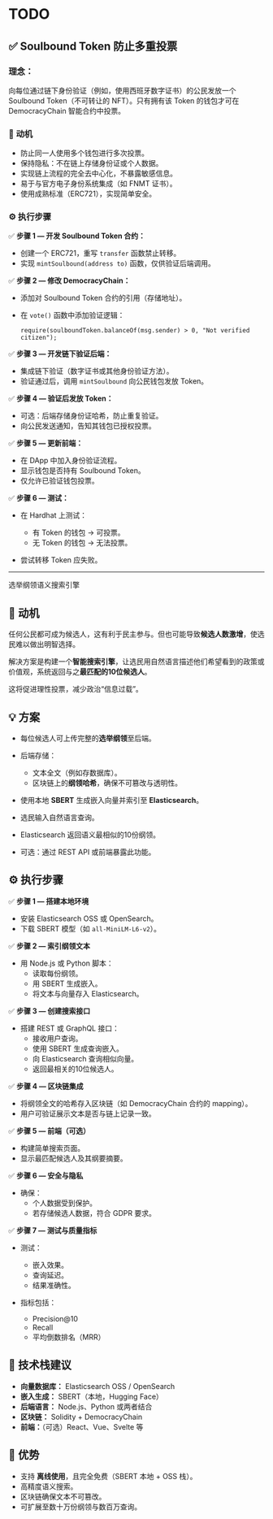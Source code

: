 # TODO

## ✅ Soulbound Token 防止多重投票

### **理念：**

向每位通过链下身份验证（例如，使用西班牙数字证书）的公民发放一个 Soulbound Token（不可转让的 NFT）。只有拥有该 Token 的钱包才可在 DemocracyChain 智能合约中投票。

### 🎯 **动机**

- 防止同一人使用多个钱包进行多次投票。
- 保持隐私：不在链上存储身份证或个人数据。
- 实现链上流程的完全去中心化，不暴露敏感信息。
- 易于与官方电子身份系统集成（如 FNMT 证书）。
- 使用成熟标准（ERC721），实现简单安全。

### ⚙️ **执行步骤**

✅ **步骤 1 — 开发 Soulbound Token 合约：**

- 创建一个 ERC721，重写 `transfer` 函数禁止转移。
- 实现 `mintSoulbound(address to)` 函数，仅供验证后端调用。

✅ **步骤 2 — 修改 DemocracyChain：**

- 添加对 Soulbound Token 合约的引用（存储地址）。
- 在 `vote()` 函数中添加验证逻辑：

  ```solidity
  require(soulboundToken.balanceOf(msg.sender) > 0, "Not verified citizen");
  ```

✅ **步骤 3 — 开发链下验证后端：**

- 集成链下验证（数字证书或其他身份验证方法）。
- 验证通过后，调用 `mintSoulbound` 向公民钱包发放 Token。

✅ **步骤 4 — 验证后发放 Token：**

- 可选：后端存储身份证哈希，防止重复验证。
- 向公民发送通知，告知其钱包已授权投票。

✅ **步骤 5 — 更新前端：**

- 在 DApp 中加入身份验证流程。
- 显示钱包是否持有 Soulbound Token。
- 仅允许已验证钱包投票。

✅ **步骤 6 — 测试：**

- 在 Hardhat 上测试：
  - 有 Token 的钱包 → 可投票。
  - 无 Token 的钱包 → 无法投票。

- 尝试转移 Token 应失败。

---

选举纲领语义搜索引擎

## 🎯 **动机**

任何公民都可成为候选人，这有利于民主参与。但也可能导致**候选人数激增**，使选民难以做出明智选择。

解决方案是构建一个**智能搜索引擎**，让选民用自然语言描述他们希望看到的政策或价值观，系统返回与之**最匹配的10位候选人**。

这将促进理性投票，减少政治“信息过载”。

## 💡 **方案**

- 每位候选人可上传完整的**选举纲领**至后端。
- 后端存储：
  - 文本全文（例如存数据库）。
  - 区块链上的**纲领哈希**，确保不可篡改与透明性。

- 使用本地 **SBERT** 生成嵌入向量并索引至 **Elasticsearch**。
- 选民输入自然语言查询。
- Elasticsearch 返回语义最相似的10份纲领。
- 可选：通过 REST API 或前端暴露此功能。

## ⚙️ **执行步骤**

✅ **步骤 1 — 搭建本地环境**

- 安装 Elasticsearch OSS 或 OpenSearch。
- 下载 SBERT 模型（如 `all-MiniLM-L6-v2`）。

✅ **步骤 2 — 索引纲领文本**

- 用 Node.js 或 Python 脚本：
  - 读取每份纲领。
  - 用 SBERT 生成嵌入。
  - 将文本与向量存入 Elasticsearch。

✅ **步骤 3 — 创建搜索接口**

- 搭建 REST 或 GraphQL 接口：
  - 接收用户查询。
  - 使用 SBERT 生成查询嵌入。
  - 向 Elasticsearch 查询相似向量。
  - 返回最相关的10位候选人。

✅ **步骤 4 — 区块链集成**

- 将纲领全文的哈希存入区块链（如 DemocracyChain 合约的 mapping）。
- 用户可验证展示文本是否与链上记录一致。

✅ **步骤 5 — 前端（可选）**

- 构建简单搜索页面。
- 显示最匹配候选人及其纲要摘要。

✅ **步骤 6 — 安全与隐私**

- 确保：
  - 个人数据受到保护。
  - 若存储候选人数据，符合 GDPR 要求。

✅ **步骤 7 — 测试与质量指标**

- 测试：
  - 嵌入效果。
  - 查询延迟。
  - 结果准确性。

- 指标包括：
  - Precision\@10
  - Recall
  - 平均倒数排名（MRR）

## 🔗 **技术栈建议**

- **向量数据库：** Elasticsearch OSS / OpenSearch
- **嵌入生成：** SBERT（本地，Hugging Face）
- **后端语言：** Node.js、Python 或两者结合
- **区块链：** Solidity + DemocracyChain
- **前端：**（可选）React、Vue、Svelte 等

## 🚀 **优势**

- 支持 **离线使用**，且完全免费（SBERT 本地 + OSS 栈）。
- 高精度语义搜索。
- 区块链确保文本不可篡改。
- 可扩展至数十万份纲领与数百万查询。
